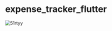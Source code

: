 # expense_tracker_flutter


![51rtyy](https://user-images.githubusercontent.com/46563828/111164131-fd690080-855a-11eb-90fc-671f79363b13.gif)
